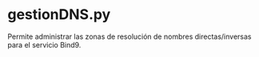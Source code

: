 # gestionDNS.py

Permite administrar las zonas de resolución de nombres directas/inversas para el servicio Bind9.
